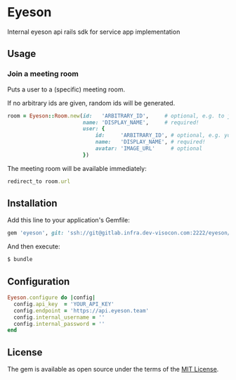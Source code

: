 # Eyeson
Internal eyeson api rails sdk for service app implementation

## Usage

### Join a meeting room

Puts a user to a (specific) meeting room.

If no arbitrary ids are given, random ids will be generated.

```ruby
room = Eyeson::Room.new(id:   'ARBITRARY_ID',     # optional, e.g. to join a specific room
                        name: 'DISPLAY_NAME',     # required!
                        user: {
                        	id:     'ARBITRARY_ID', # optional, e.g. your internal user_id
                        	name:   'DISPLAY_NAME', # required!
                        	avatar: 'IMAGE_URL'     # optional
                        })
```

The meeting room will be available immediately:

```ruby
redirect_to room.url
```

## Installation
Add this line to your application's Gemfile:

```ruby
gem 'eyeson', git: 'ssh://git@gitlab.infra.dev-visocon.com:2222/eyeson/eyeson-gem.git'
```

And then execute:
```bash
$ bundle
```

## Configuration
```ruby
Eyeson.configure do |config|
  config.api_key  = 'YOUR_API_KEY'
  config.endpoint = 'https://api.eyeson.team'
  config.internal_username = ''
  config.internal_password = ''
end
```

## License
The gem is available as open source under the terms of the [MIT License](http://opensource.org/licenses/MIT).

